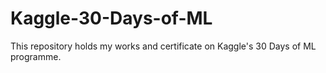 # Kaggle-30-Days-of-ML
 This repository holds my works and certificate on Kaggle's 30 Days of ML programme.
